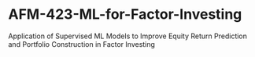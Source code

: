 # AFM-423-ML-for-Factor-Investing
Application of Supervised ML Models to Improve Equity Return Prediction and Portfolio Construction in Factor Investing
